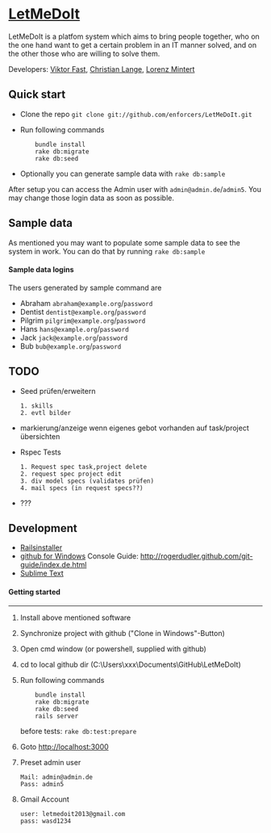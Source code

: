 [LetMeDoIt](http://letmedoit.herokuapp.com/)
=========
LetMeDoIt is a platfom system which aims to bring people together, who on the one hand want to get a certain problem in an IT manner solved, and on the other those who are willing to solve them.

Developers: [Viktor Fast](https://github.com/myiagi), [Christian Lange](https://github.com/langec), [Lorenz Mintert](https://github.com/mintert)

Quick start
----------
+ Clone the repo ``git clone git://github.com/enforcers/LetMeDoIt.git``
+ Run following commands

	```
		bundle install
		rake db:migrate
		rake db:seed
	```
+ Optionally you can generate sample data with ``rake db:sample``

After setup you can access the Admin user with ``admin@admin.de``/``admin5``. You may change those login data as soon as possible.

Sample data
-----------
As mentioned you may want to populate some sample data to see the system in work. You can do that by running ``rake db:sample``

#### Sample data logins
The users generated by sample command are
+ Abraham
	``abraham@example.org``/``password``
+ Dentist
	``dentist@example.org``/``password``
+ Pilgrim
	``pilgrim@example.org``/``password``
+ Hans
	``hans@example.org``/``password``
+ Jack
	``jack@example.org``/``password``
+ Bub
	``bub@example.org``/``password``

TODO
----
+ Seed prüfen/erweitern
	```
	1. skills
	2. evtl bilder

	```

+ markierung/anzeige wenn eigenes gebot vorhanden auf task/project übersichten
+ Rspec Tests 
	```
	1. Request spec task,project delete
	2. request spec project edit
	3. div model specs (validates prüfen)
	4. mail specs (in request specs??)
	```
+ ???

Development
------------------------

+ [Railsinstaller](http://railsinstaller.org/)
+ [github for Windows](http://windows.github.com/)
	Console Guide:
	http://rogerdudler.github.com/git-guide/index.de.html
+ [Sublime Text](http://sublimetext.com)

#### Getting started ####
---------------

1.	Install above mentioned software
2.	Synchronize project with github ("Clone in Windows"-Button)
3.	Open cmd window (or powershell, supplied with github)
4.	cd to local github dir (C:\Users\xxx\Documents\GitHub\LetMeDoIt)
5.	Run following commands
	```
		bundle install
		rake db:migrate
		rake db:seed
		rails server
	```
	before tests: ``rake db:test:prepare``

6.	Goto [http://localhost:3000](http://localhost:3000)
7.	Preset admin user
	```
	Mail: admin@admin.de
	Pass: admin5
	```
8.	Gmail Account
	```
	user: letmedoit2013@gmail.com
	pass: wasd1234
	```